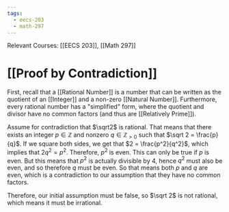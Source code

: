 ```yaml
---
tags:
  - eecs-203
  - math-297
---
```

Relevant Courses: [[EECS 203]], [[Math 297]]

# [[Proof by Contradiction]]

First, recall that a [[Rational Number]] is a number that can be written as the quotient of an [[Integer]] and a non-zero [[Natural Number]]. Furthermore, every rational number has a "simplified" form, where the quotient and divisor have no common factors (and thus are [[Relatively Prime]]). 

Assume for contradiction that $\sqrt2$ is rational. That means that there exists an integer $p \in \mathbb Z$ and nonzero $q \in \mathbb{Z}_{>0}$  such that $\sqrt 2 = \frac{p}{q}$. If we square both sides, we get that $2 = \frac{p^2}{q^2}$, which implies that $2q^2 = p^2$. Therefore, $p^2$ is even. This can only be true if $p$ is even. But this means that $p^2$ is actually divisible by 4, hence $q^2$ must also be even, and so therefore $q$ must be even. So that means both $p$ and $q$ are even, which is a contradiction to our assumption that they have no common factors.

Therefore, our initial assumption must be false, so $\sqrt 2$ is not rational, which means it must be irrational.